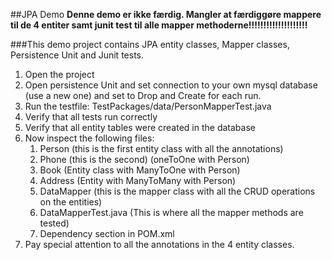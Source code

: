 ##JPA Demo
**Denne demo er ikke færdig. Mangler at færdiggøre mappere til de 4 entiter samt junit test til alle mapper methoderne!!!!!!!!!!!!!!!!!!!!**



###This demo project contains JPA entity classes, Mapper classes, Persistence Unit and Junit tests.  

1. Open the project
2. Open persistence Unit and set connection to your own mysql database (use a new one) and set to Drop and Create for each run.
3. Run the testfile: TestPackages/data/PersonMapperTest.java
4. Verify that all tests run correctly
5. Verify that all entity tables were created in the database
6. Now inspect the following files:
	1. Person (this is the first entity class with all the annotations)
	2. Phone (this is the second) (oneToOne with Person)
	3. Book (Entity class with ManyToOne with Person)
	4. Address (Entity with ManyToMany with Person)
	5. DataMapper (this is the mapper class with all the CRUD operations on the entities)
	6. DataMapperTest.java (This is where all the mapper methods are tested)
	7. Dependency section in POM.xml
7. Pay special attention to all the annotations in the 4 entity classes.